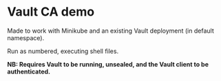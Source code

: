 # Vault CA demo

Made to work with Minikube and an existing Vault deployment (in default namespace).

Run as numbered, executing shell files.

**NB: Requires Vault to be running, unsealed, and the Vault client to be authenticated.**